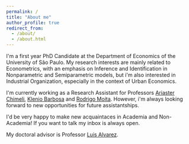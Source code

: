 ```yaml
---
permalink: /
title: "About me"
author_profile: true
redirect_from: 
  - /about/
  - /about.html
---
```


I'm a first year PhD Candidate at the Department of Economics of the University of São Paulo. My research interests are mainly related to Econometrics, with an emphasis on Inference and Identification in Nonparametric and Semiparametric models, but i'm also interested in Industrial Organization, especially in the context of Urban Economics. 

I'm currently working as a Research Assistant for Professors [Ariaster Chimeli](https://ariasterchimeli.wordpress.com), [Klenio Barbosa](https://kleniobarbosa.wordpress.com) and [Rodrigo Moita](https://sites.google.com/site/rodmoita). However, i'm always looking forward to new opportunities for future assistantships.

I'd be very happy to make new acquaintaces in Academia and Non-Academia! If you want to talk my inbox is always open.

My doctoral advisor is Professor [Luis Alvarez](https://luisfantozzialvarez.github.io).

